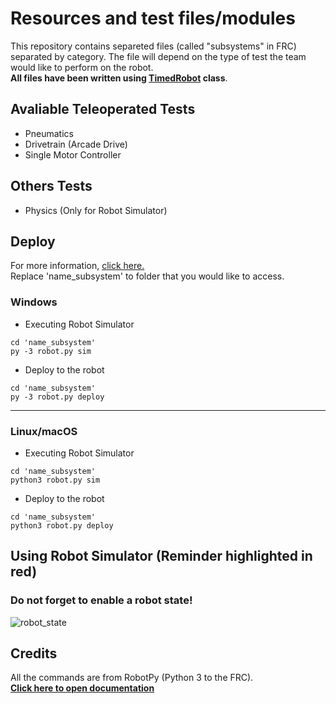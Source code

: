# Resources and test files/modules

This repository contains separeted files (called "subsystems" in FRC) separated by category. The file will depend on the type of test the team would like to perform on the robot.
<br>**All files have been written using <a href="https://robotpy.readthedocs.io/projects/wpilib/en/latest/wpilib/TimedRobot.html">TimedRobot</a> class**.
## Avaliable Teleoperated Tests
- Pneumatics
- Drivetrain (Arcade Drive)
- Single Motor Controller
## Others Tests
- Physics (Only for Robot Simulator)
## Deploy
For more information, <a href="https://robotpy.readthedocs.io/en/stable/guide/deploy.html">click here.</a><br>
Replace 'name_subsystem' to folder that you would like to access.
### Windows
- Executing Robot Simulator
```
cd 'name_subsystem'
py -3 robot.py sim
```
- Deploy to the robot
```
cd 'name_subsystem'
py -3 robot.py deploy
```
---
### Linux/macOS
- Executing Robot Simulator
```
cd 'name_subsystem'
python3 robot.py sim
```
- Deploy to the robot
```
cd 'name_subsystem'
python3 robot.py deploy
```
## Using Robot Simulator (Reminder highlighted in red)
### Do not forget to enable a robot state!<br>
![robot_state](https://user-images.githubusercontent.com/73722088/161405945-4b1c07eb-d35c-4ab3-ae5f-e23df67c188e.png)
## Credits
All the commands are from RobotPy (Python 3 to the FRC).<br>
**<a href="https://robotpy.readthedocs.io/en/stable/index.html">Click here to open documentation</a>**
